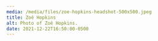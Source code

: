 ```yaml
---
media: /media/files/zoe-hopkins-headshot-500x500.jpeg
title: Zoë Hopkins
alt: Photo of Zoë Hopkins.
date: 2021-12-22T16:50:00-0500
---
```

